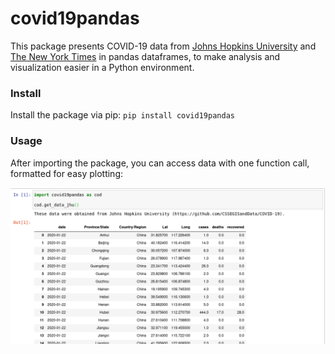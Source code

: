# covid19pandas
This package presents COVID-19 data from [Johns Hopkins University](https://github.com/CSSEGISandData/COVID-19) and [The New York Times](https://github.com/nytimes/covid-19-data) in pandas dataframes, to make analysis and visualization easier in a Python environment.

### Install
Install the package via pip: `pip install covid19pandas`

### Usage
After importing the package, you can access data with one function call, formatted for easy plotting:

![Usage demo](https://raw.githubusercontent.com/PayneLab/covid19pandas/master/docs/images/covid19pandas_basic_usage.png)

